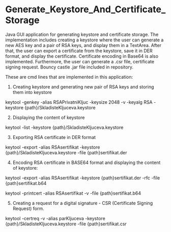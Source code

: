 # Generate_Keystore_And_Certificate_Storage
Java GUI application for generating keystore and certificate storage. The implementation includes creating a keystore where the user 
can generate a new AES key and a pair of RSA keys, and display them in a TextArea. After that, the user can export a certificate from the 
keystore, save it in DER format, and display the certificate. Certificate encoding in Base64 is also implemented. Furthermore, 
the user can generate a .csr file, certificate signing request. Bouncy castle .jar file included in repository.

These are cmd lines that are implemented in this application:
1. Creating keystore and generating new pair of RSA keys and storing them into keystore

keytool -genkey -alias RSAPrivatniKljuc -keysize 2048 -v -keyalg RSA -keystore {path}/SkladisteKljuceva.keystore

2. Displaying the content of keystore

keytool -list -keystore {path}/SkladisteKljuceva.keystore

3. Exporting RSA certificate in DER format 

keytool -export -alias RSAsertifikat -keystore {path}/SkladisteKljuceva.keystore -file {path}sertifikat.der

4. Encoding RSA certificate in BASE64 format and displaying the content of keystore:

keytool -export -alias RSAsertifikat -keystore {path}sertifikat.der -rfc -file {path}sertifikat.b64

keytool -printcert -alias RSAsertifikat -v -file {path}sertifikat.b64

5. Creating a request for a digital signature - CSR (Certificate Signing Request) form.

keytool -certreq -v -alias parKljuceva -keystore {path}/SkladisteKljuceva.keystore -file {path}sertifikat.csr
